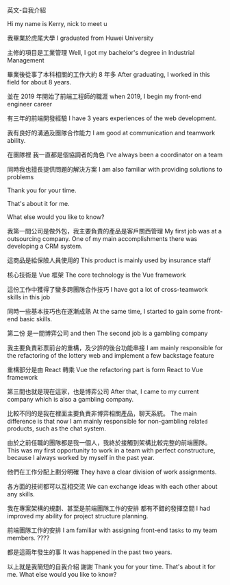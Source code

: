 英文-自我介紹

Hi my name is Kerry, nick to meet u

我畢業於虎尾大學
I graduated from Huwei University

主修的項目是工業管理
Well, I got my bachelor's degree in Industrial Management

畢業後從事了本科相關的工作大約 8 年多
After graduating, I worked in this field for about 8 years.

並在 2019 年開始了前端工程師的職涯
when 2019, I begin my front-end engineer career

有三年的前端開發經驗
I have 3 years experiences of the web development.

我有良好的溝通及團隊合作能力
I am good at communication and teamwork ability.

在團隊裡 我一直都是個協調者的角色
I've always been a coordinator on a team

同時我也擅長提供問題的解決方案
I am also familiar with providing solutions to problems

Thank you for your time.

That's about it for me.

What else would you like to know?



我第一間公司是做外包，我主要負責的產品是客戶關西管理
My first job was at a outsourcing company.
One of my main accomplishments there was developing a CRM system.

這商品是給保險人員使用的
This product is mainly used by insurance staff

核心技術是 Vue 框架
The core technology is the Vue framework

這份工作中獲得了蠻多跨團隊合作技巧
I have got a lot of cross-teamwork skills in this job

同時一些基本技巧也在逐漸成熟
At the same time, I started to gain some front-end basic skills.

第二份 是一間博弈公司
and then The second job is a gambling company

我主要負責彩票前台的重構，及少許的後台功能串接
I am mainly responsible for the refactoring of the lottery web and implement a few backstage feature

重構部分是由 React 轉乘 Vue
the refactoring part is form React to Vue framework

第三間也就是現在這家，也是博弈公司
After that, I came to my current company which is also a gambling company.

比較不同的是我在裡面主要負責非博弈相關產品，聊天系統。
The main difference is that now I am mainly responsible for non-gambling relat`ed` products, such as the chat system.

由於之前任職的團隊都是我一個人，我終於接觸到架構比較完整的前端團隊。
This was my first opportunity to work in a team with perfect constructure, because I always worked by myself in the past year.

他們在工作分配上劃分明確
They have a clear division of work assignments.

各方面的技術都可以互相交流
We can exchange ideas with each other about any skills.

我在專案架構的規劃、甚至是前端團隊工作的安排
都有不錯的發揮空間
I had improved my ability for project structure planning.

前端團隊工作的安排
I am familiar with assigning front-end tas`ks` to my team members. ????

都是這兩年發生的事
It was happened in the past two years.

以上就是我簡短的自我介紹 謝謝
Thank you for your time.
That's about it for me.
What else would you like to know?
